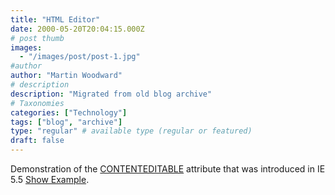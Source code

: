```yaml
---
title: "HTML Editor"
date: 2000-05-20T20:04:15.000Z
# post thumb
images:
  - "/images/post/post-1.jpg"
#author
author: "Martin Woodward"
# description
description: "Migrated from old blog archive"
# Taxonomies
categories: ["Technology"]
tags: ["blog", "archive"]
type: "regular" # available type (regular or featured)
draft: false
---
```


Demonstration of the [CONTENTEDITABLE](http://msdn.microsoft.com/workshop/author/dhtml/reference/properties/contentEditable.asp) attribute that was introduced in IE 5.5 [Show Example](/sandbox/htmledit.html).